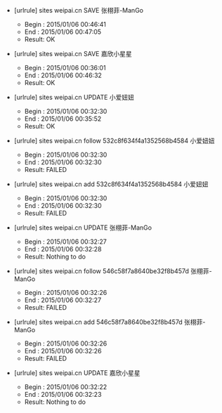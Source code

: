* [urlrule] sites weipai.cn SAVE 张栩菲-ManGo

    * Begin : 2015/01/06 00:46:41
    * End   : 2015/01/06 00:47:05
    * Result: OK

* [urlrule] sites weipai.cn SAVE 嘉欣小星星

    * Begin : 2015/01/06 00:36:01
    * End   : 2015/01/06 00:46:32
    * Result: OK

* [urlrule] sites weipai.cn UPDATE 小爱妞妞


    * Begin : 2015/01/06 00:32:30
    * End   : 2015/01/06 00:35:52
    * Result: OK

* [urlrule] sites weipai.cn follow 532c8f634f4a1352568b4584 小爱妞妞


    * Begin : 2015/01/06 00:32:30
    * End   : 2015/01/06 00:32:30
    * Result: FAILED

* [urlrule] sites weipai.cn add 532c8f634f4a1352568b4584 小爱妞妞


    * Begin : 2015/01/06 00:32:30
    * End   : 2015/01/06 00:32:30
    * Result: FAILED

* [urlrule] sites weipai.cn UPDATE 张栩菲-ManGo


    * Begin : 2015/01/06 00:32:27
    * End   : 2015/01/06 00:32:28
    * Result: Nothing to do

* [urlrule] sites weipai.cn follow 546c58f7a8640be32f8b457d 张栩菲-ManGo


    * Begin : 2015/01/06 00:32:26
    * End   : 2015/01/06 00:32:27
    * Result: FAILED

* [urlrule] sites weipai.cn add 546c58f7a8640be32f8b457d 张栩菲-ManGo


    * Begin : 2015/01/06 00:32:26
    * End   : 2015/01/06 00:32:26
    * Result: FAILED

* [urlrule] sites weipai.cn UPDATE 嘉欣小星星

    * Begin : 2015/01/06 00:32:22
    * End   : 2015/01/06 00:32:23
    * Result: Nothing to do

